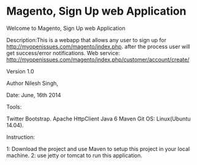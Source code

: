 Magento, Sign Up web Application
================================
Welcome to Magento, Sign Up web Application

Description:This is a webapp that allows any user to sign up for http://myopenissues.com/magento/index.php. after the process user will get success/error notifications. Web service: http://myopenissues.com/magento/index.php/customer/account/create/

Version 1.0

Author Nilesh Singh, 

Date: June, 16th 2014

Tools:

Twitter Bootstrap.
Apache HttpClient
Java 6
Maven
Git
OS: Linux(Ubuntu 14.04). 


Instruction:

1: Download the project and use Maven to setup this project in your local machine.
2: use jetty or tomcat to run this application.

